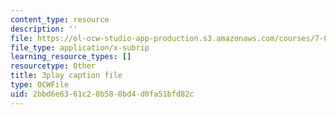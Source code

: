```yaml
---
content_type: resource
description: ''
file: https://ol-ocw-studio-app-production.s3.amazonaws.com/courses/7-016-introductory-biology-fall-2018/2bbd6e6361c20b580bd4d0fa51bfd82c_fWt9yHslDo.srt
file_type: application/x-subrip
learning_resource_types: []
resourcetype: Other
title: 3play caption file
type: OCWFile
uid: 2bbd6e63-61c2-0b58-0bd4-d0fa51bfd82c
---
```

